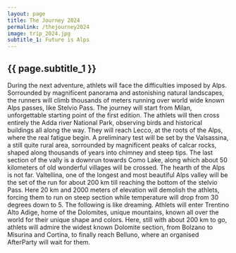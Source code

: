 ```yaml
---
layout: page
title: The Journey 2024
permalink: /thejourney2024
image: trip_2024.jpg
subtitle_1: Future is Alps
---
```


<h2>
{{ page.subtitle_1 }}
</h2>

During the next adventure, athlets will face the difficulties imposed by Alps. Sorrounded by magnificent panorama and astonishing natural landscapes, the runners will climb thousands of meters running over world wide known Alps passes, like Stelvio Pass. The journey will start from Milan, unforgettable starting point of the first edition. The athlets will then cross entirely the Adda river National Park, observing birds and historical buildings all along the way. They will reach Lecco, at the roots of the Alps, where the real fatigue begin. A preliminary test will be set by the Valsassina, a still quite rural area, sorrounded by magnificent peaks of calcar rocks, shaped along thousands of years into chimney and steep tips. The last section of the vally is a downrun towards Como Lake, along which about 50 kilometers of old wonderful villages will be crossed. The hearth of the Alps is not far. Valtellina, one of the longest and most beautiful Alps valley will be the set of the run for about 200 km till reaching the bottom of the stelvio Pass. Here 20 km and 2000 meters of elevation will demolish the athlets, forcing them to run on steep section while temperature will drop from 30 degrees down to 5. The following is like dreaming. Athlets will enter Trentino Alto Adige, home of the Dolomites, unique mountains, known all over the world for their unique shape and colors. Here, still with about 200 km to go, athlets will admire the widest known Dolomite section, from Bolzano to Misurina and Cortina, to finally reach Belluno, where an organised AfterParty will wait for them.

